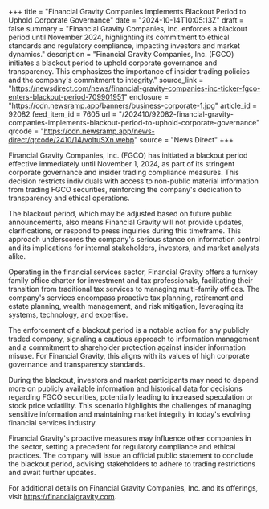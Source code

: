 +++
title = "Financial Gravity Companies Implements Blackout Period to Uphold Corporate Governance"
date = "2024-10-14T10:05:13Z"
draft = false
summary = "Financial Gravity Companies, Inc. enforces a blackout period until November 2024, highlighting its commitment to ethical standards and regulatory compliance, impacting investors and market dynamics."
description = "Financial Gravity Companies, Inc. (FGCO) initiates a blackout period to uphold corporate governance and transparency. This emphasizes the importance of insider trading policies and the company's commitment to integrity."
source_link = "https://newsdirect.com/news/financial-gravity-companies-inc-ticker-fgco-enters-blackout-period-709901951"
enclosure = "https://cdn.newsramp.app/banners/business-corporate-1.jpg"
article_id = 92082
feed_item_id = 7605
url = "/202410/92082-financial-gravity-companies-implements-blackout-period-to-uphold-corporate-governance"
qrcode = "https://cdn.newsramp.app/news-direct/qrcode/2410/14/voltuSXn.webp"
source = "News Direct"
+++

<p>Financial Gravity Companies, Inc. (FGCO) has initiated a blackout period effective immediately until November 1, 2024, as part of its stringent corporate governance and insider trading compliance measures. This decision restricts individuals with access to non-public material information from trading FGCO securities, reinforcing the company's dedication to transparency and ethical operations.</p><p>The blackout period, which may be adjusted based on future public announcements, also means Financial Gravity will not provide updates, clarifications, or respond to press inquiries during this timeframe. This approach underscores the company's serious stance on information control and its implications for internal stakeholders, investors, and market analysts alike.</p><p>Operating in the financial services sector, Financial Gravity offers a turnkey family office charter for investment and tax professionals, facilitating their transition from traditional tax services to managing multi-family offices. The company's services encompass proactive tax planning, retirement and estate planning, wealth management, and risk mitigation, leveraging its systems, technology, and expertise.</p><p>The enforcement of a blackout period is a notable action for any publicly traded company, signaling a cautious approach to information management and a commitment to shareholder protection against insider information misuse. For Financial Gravity, this aligns with its values of high corporate governance and transparency standards.</p><p>During the blackout, investors and market participants may need to depend more on publicly available information and historical data for decisions regarding FGCO securities, potentially leading to increased speculation or stock price volatility. This scenario highlights the challenges of managing sensitive information and maintaining market integrity in today's evolving financial services industry.</p><p>Financial Gravity's proactive measures may influence other companies in the sector, setting a precedent for regulatory compliance and ethical practices. The company will issue an official public statement to conclude the blackout period, advising stakeholders to adhere to trading restrictions and await further updates.</p><p>For additional details on Financial Gravity Companies, Inc. and its offerings, visit <a href="https://financialgravity.com" rel="nofollow" target="_blank">https://financialgravity.com</a>.</p>